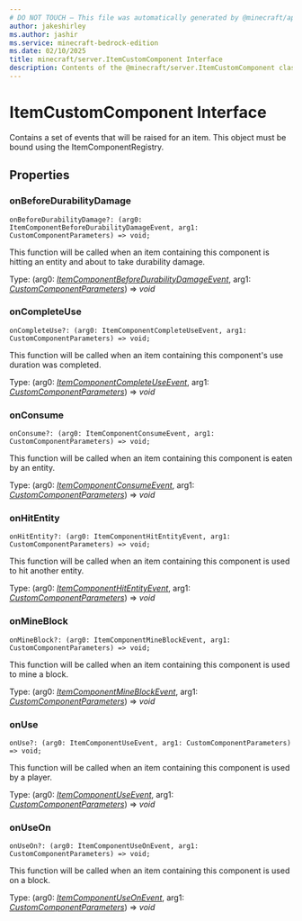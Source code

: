 ```yaml
---
# DO NOT TOUCH — This file was automatically generated by @minecraft/api-docs-generator, to report problems file an issue at https://github.com/Mojang/minecraft-scripting-libraries
author: jakeshirley
ms.author: jashir
ms.service: minecraft-bedrock-edition
ms.date: 02/10/2025
title: minecraft/server.ItemCustomComponent Interface
description: Contents of the @minecraft/server.ItemCustomComponent class.
---
```

# ItemCustomComponent Interface

Contains a set of events that will be raised for an item. This object must be bound using the ItemComponentRegistry.

## Properties

### **onBeforeDurabilityDamage**
`onBeforeDurabilityDamage?: (arg0: ItemComponentBeforeDurabilityDamageEvent, arg1: CustomComponentParameters) => void;`

This function will be called when an item containing this component is hitting an entity and about to take durability damage.

Type: (arg0: [*ItemComponentBeforeDurabilityDamageEvent*](ItemComponentBeforeDurabilityDamageEvent.md), arg1: [*CustomComponentParameters*](CustomComponentParameters.md)) => *void*

### **onCompleteUse**
`onCompleteUse?: (arg0: ItemComponentCompleteUseEvent, arg1: CustomComponentParameters) => void;`

This function will be called when an item containing this component's use duration was completed.

Type: (arg0: [*ItemComponentCompleteUseEvent*](ItemComponentCompleteUseEvent.md), arg1: [*CustomComponentParameters*](CustomComponentParameters.md)) => *void*

### **onConsume**
`onConsume?: (arg0: ItemComponentConsumeEvent, arg1: CustomComponentParameters) => void;`

This function will be called when an item containing this component is eaten by an entity.

Type: (arg0: [*ItemComponentConsumeEvent*](ItemComponentConsumeEvent.md), arg1: [*CustomComponentParameters*](CustomComponentParameters.md)) => *void*

### **onHitEntity**
`onHitEntity?: (arg0: ItemComponentHitEntityEvent, arg1: CustomComponentParameters) => void;`

This function will be called when an item containing this component is used to hit another entity.

Type: (arg0: [*ItemComponentHitEntityEvent*](ItemComponentHitEntityEvent.md), arg1: [*CustomComponentParameters*](CustomComponentParameters.md)) => *void*

### **onMineBlock**
`onMineBlock?: (arg0: ItemComponentMineBlockEvent, arg1: CustomComponentParameters) => void;`

This function will be called when an item containing this component is used to mine a block.

Type: (arg0: [*ItemComponentMineBlockEvent*](ItemComponentMineBlockEvent.md), arg1: [*CustomComponentParameters*](CustomComponentParameters.md)) => *void*

### **onUse**
`onUse?: (arg0: ItemComponentUseEvent, arg1: CustomComponentParameters) => void;`

This function will be called when an item containing this component is used by a player.

Type: (arg0: [*ItemComponentUseEvent*](ItemComponentUseEvent.md), arg1: [*CustomComponentParameters*](CustomComponentParameters.md)) => *void*

### **onUseOn**
`onUseOn?: (arg0: ItemComponentUseOnEvent, arg1: CustomComponentParameters) => void;`

This function will be called when an item containing this component is used on a block.

Type: (arg0: [*ItemComponentUseOnEvent*](ItemComponentUseOnEvent.md), arg1: [*CustomComponentParameters*](CustomComponentParameters.md)) => *void*
